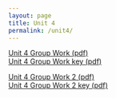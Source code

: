 ```yaml
---
layout: page
title: Unit 4
permalink: /unit4/
---
```


[Unit 4 Group Work (pdf)](pcha_unit4_group.pdf)  
[Unit 4 Group Work key (pdf)](pcha_unit4_group_key.pdf)  

[Unit 4 Group Work 2 (pdf)](pcha_unit4_group_2.pdf)  
[Unit 4 Group Work 2 key (pdf)](pcha_unit4_group_2_key.pdf)  
